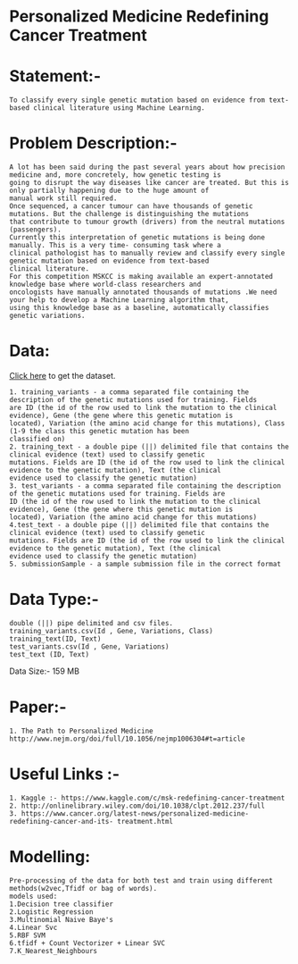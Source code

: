 # Personalized Medicine Redefining Cancer Treatment 

# Statement:-
    To classify every single genetic mutation based on evidence from text-based clinical literature using Machine Learning. 

# Problem Description:-
    A lot has been said during the past several years about how precision medicine and, more concretely, how genetic testing is 
    going to disrupt the way diseases like cancer are treated. But this is only partially happening due to the huge amount of 
    manual work still required. 
    Once sequenced, a cancer tumour can have thousands of genetic mutations. But the challenge is distinguishing the mutations 
    that contribute to tumour growth (drivers) from the neutral mutations (passengers).  
    Currently this interpretation of genetic mutations is being done manually. This is a very time- consuming task where a 
    clinical pathologist has to manually review and classify every single genetic mutation based on evidence from text-based 
    clinical literature. 
    For this competition MSKCC is making available an expert-annotated knowledge base where world-class researchers and 
    oncologists have manually annotated thousands of mutations .We need your help to develop a Machine Learning algorithm that, 
    using this knowledge base as a baseline, automatically classifies genetic variations.

   
# Data: 
 <a href="https://www.kaggle.com/c/msk-redefining-cancer-treatment#evaluation">Click here</a> to get the dataset.<br />
    
    1. training_variants - a comma separated file containing the description of the genetic mutations used for training. Fields 
    are ID (the id of the row used to link the mutation to the clinical evidence), Gene (the gene where this genetic mutation is 
    located), Variation (the amino acid change for this mutations), Class (1-9 the class this genetic mutation has been 
    classified on) 
    2. training_text - a double pipe (||) delimited file that contains the clinical evidence (text) used to classify genetic          
    mutations. Fields are ID (the id of the row used to link the clinical evidence to the genetic mutation), Text (the clinical 
    evidence used to classify the genetic mutation) 
    3. test_variants - a comma separated file containing the description of the genetic mutations used for training. Fields are 
    ID (the id of the row used to link the mutation to the clinical evidence), Gene (the gene where this genetic mutation is 
    located), Variation (the amino acid change for this mutations) 
    4.test_text - a double pipe (||) delimited file that contains the clinical evidence (text) used to classify genetic    
    mutations. Fields are ID (the id of the row used to link the clinical evidence to the genetic mutation), Text (the clinical 
    evidence used to classify the genetic mutation) 
    5. submissionSample - a sample submission file in the correct format  
  
# Data Type:-
    double (||) pipe delimited and csv files. 
    training_variants.csv(Id , Gene, Variations, Class)
    training_text(ID, Text) 
    test_variants.csv(Id , Gene, Variations) 
    test_text (ID, Text) 

Data Size:- 159 MB 

# Paper:- 
    1. The Path to Personalized Medicine 
    http://www.nejm.org/doi/full/10.1056/nejmp1006304#t=article  

# Useful Links :- 
    1. Kaggle :- https://www.kaggle.com/c/msk-redefining-cancer-treatment 
    2. http://onlinelibrary.wiley.com/doi/10.1038/clpt.2012.237/full 
    3. https://www.cancer.org/latest-news/personalized-medicine-redefining-cancer-and-its- treatment.html  

# Modelling:  
    Pre-processing of the data for both test and train using different methods(w2vec,Tfidf or bag of words).
    models used:
    1.Decision tree classifier
    2.Logistic Regression 
    3.Multinomial Naive Baye's
    4.Linear Svc
    5.RBF SVM
    6.tfidf + Count Vectorizer + Linear SVC
    7.K_Nearest_Neighbours
